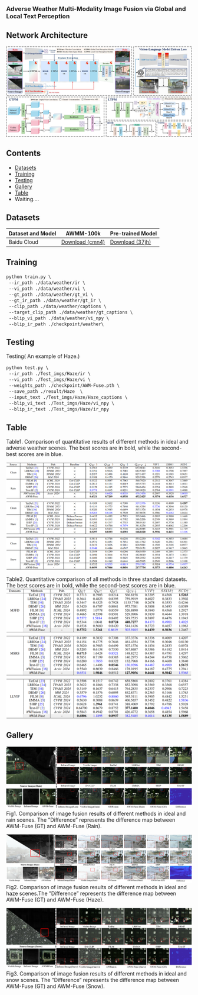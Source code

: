 ### Adverse Weather Multi-Modality Image Fusion via Global and Local Text Perception

##  Network Architecture
![](./figs/overview.jpg)

## Contents
- [Datasets](#Datasets)
- [Training](#Training)
- [Testing](#Testing)
- [Gallery](#Gallery)
- [Table](#Table)
- Waiting....

<h2 id="Datasets"> Datasets</h2>
<table>
<thead>
  <tr>
    <th style="text-align: center;">Dataset and Model</th>
    <th>AWMM-100k</th>
    <th>Pre-trained Model</th>
  </tr>
</thead>
<tbody>
  <tr>
    <td>Baidu Cloud</td>
    <td> <a href="https://pan.baidu.com/s/1CPZcNob1BZaGNzwkKp3AGQ?pwd=cmn4">Download (cmn4)</a> </td>
    <td> <a href="https://pan.baidu.com/s/1sa2mGqsqG5Ju9MJNqqyuXg?pwd=37jh">Download (37jh)</a> </td>
  </tr>
</tbody>
</table>


<h2 id="Training"> Training</h2>

```
python train.py \
 --ir_path ./data/weather/ir \
 --vi_path ./data/weather/vi \
 --gt_path ./data/weather/gt_vi \
 --gt_ir_path ./data/weather/gt_ir \
 --clip_path ./data/weather/captions \
 --target_clip_path ./data/weather/gt_captions \
 --blip_vi_path ./data/weather/vi_npy \
 --blip_ir_path ./checkpoint/weather\
```

<h2 id="Testing"> Testing</h2>

Testing( An example of Haze.)
```
python test.py \
 --ir_path ./Test_imgs/Haze/ir \
 --vi_path ./Test_imgs/Haze/vi \
 --weights_path ./checkpoint/AWM-Fuse.pth \
 --save_path ./result/Haze  \
 --input_text ./Test_imgs/Haze/Haze_captions \
 --blip_vi_text ./Test_imgs/Haze/vi_npy \
 --blip_ir_text ./Test_imgs/Haze/ir_npy
```
<h2 id='Table'> Table</h2>
Table1. Comparison of quantitative results of different methods in ideal and adverse weather scenes. The best scores are in bold, while the second-best scores are in blue.

![Table](./figs/table.png)

Table2. Quantitative comparison of all methods in three standard datasets. The best scores are in bold, while the second-best scores are in blue.
![Table](./figs/table2.png)

<h2 id='Gallery'> Gallery</h2>

![Gallery](./figs/Rain.jpg)
Fig1. Comparison of image fusion results of different methods in ideal and rain scenes. The ”Difference” represents the difference map between AWM-Fuse (GT) and AWM-Fuse (Rain).

![Gallery](./figs/Haze.jpg)
Fig2. Comparison of image fusion results of different methods in ideal and haze scenes.The ”Difference” represents the difference map between AWM-Fuse (GT) and AWM-Fuse (Haze).

![Gallery](./figs/Snow.jpg)
Fig3. Comparison of image fusion results of different methods in ideal and snow scenes. The ”Difference” represents the difference map between AWM-Fuse (GT) and AWM-Fuse (Snow).






